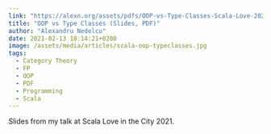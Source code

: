 ```yaml
---
link: "https://alexn.org/assets/pdfs/OOP-vs-Type-Classes-Scala-Love-2021.pdf"
title: "OOP vs Type Classes (Slides, PDF)"
author: "Alexandru Nedelcu"
date: 2021-02-13 18:14:21+0200
image: /assets/media/articles/scala-oop-typeclasses.jpg
tags: 
  - Category Theory
  - FP
  - OOP
  - PDF
  - Programming
  - Scala
---
```


Slides from my talk at Scala Love in the City 2021.

